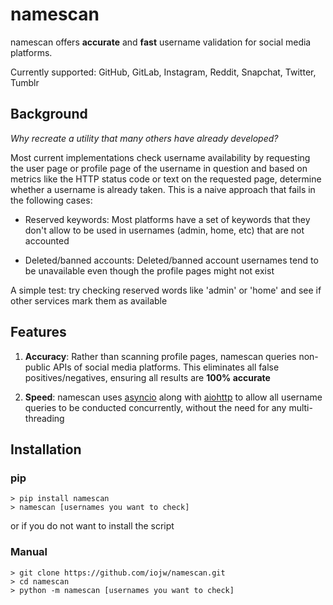# namescan

namescan offers **accurate** and **fast** username validation for social media platforms.

Currently supported: GitHub, GitLab, Instagram, Reddit, Snapchat, Twitter, Tumblr

## Background

_Why recreate a utility that many others have already developed?_

Most current implementations check username availability by requesting the user page or profile page of the username in question and based on metrics like the HTTP status code or text on the requested page, determine whether a username is already taken. This is a naive approach that fails in the following cases:

- Reserved keywords: Most platforms have a set of keywords that they don't allow to be used in usernames (admin, home, etc) that are not accounted

- Deleted/banned accounts: Deleted/banned account usernames tend to be unavailable even though the profile pages might not exist

A simple test: try checking reserved words like 'admin' or 'home' and see if other services mark them as available

## Features

1. **Accuracy**: Rather than scanning profile pages, namescan queries non-public APIs of social media platforms. This eliminates all false positives/negatives, ensuring all results are **100% accurate**

2. **Speed**: namescan uses [asyncio](https://docs.python.org/3/library/asyncio.html) along with [aiohttp](https://aiohttp.readthedocs.io/en/stable/) to allow all username queries to be conducted concurrently, without the need for any multi-threading

## Installation

### pip
```
> pip install namescan
> namescan [usernames you want to check]
```

or if you do not want to install the script

### Manual
```
> git clone https://github.com/iojw/namescan.git  
> cd namescan  
> python -m namescan [usernames you want to check]
```

